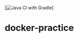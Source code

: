 [![Java CI with Gradle](https://github.com/blog-code/docker-practice/actions/workflows/gradle.yml/badge.svg)]

# docker-practice
